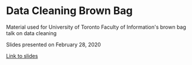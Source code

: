 # Data Cleaning Brown Bag

Material used for University of Toronto Faculty of Information's brown bag talk on data cleaning

Slides presented on February 28, 2020

[Link to slides](https://eugejoh.github.io/datacleaning-brownbag/slides.html#1)